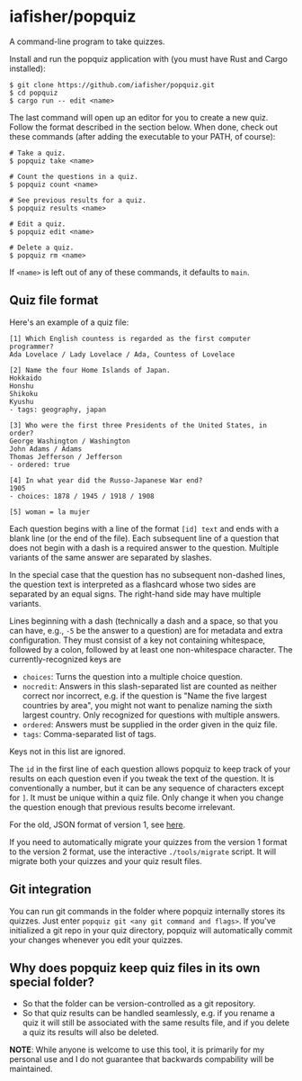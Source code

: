 # iafisher/popquiz
A command-line program to take quizzes.

Install and run the popquiz application with (you must have Rust and Cargo installed):

```shell
$ git clone https://github.com/iafisher/popquiz.git
$ cd popquiz
$ cargo run -- edit <name>
```

The last command will open up an editor for you to create a new quiz. Follow the format
described in the section below. When done, check out these commands (after adding the
executable to your PATH, of course):

```shell
# Take a quiz.
$ popquiz take <name>

# Count the questions in a quiz.
$ popquiz count <name>

# See previous results for a quiz.
$ popquiz results <name>

# Edit a quiz.
$ popquiz edit <name>

# Delete a quiz.
$ popquiz rm <name>
```

If `<name>` is left out of any of these commands, it defaults to `main`.


## Quiz file format
Here's an example of a quiz file:

```
[1] Which English countess is regarded as the first computer programmer?
Ada Lovelace / Lady Lovelace / Ada, Countess of Lovelace

[2] Name the four Home Islands of Japan.
Hokkaido
Honshu
Shikoku
Kyushu
- tags: geography, japan

[3] Who were the first three Presidents of the United States, in order?
George Washington / Washington
John Adams / Adams
Thomas Jefferson / Jefferson
- ordered: true

[4] In what year did the Russo-Japanese War end?
1905
- choices: 1878 / 1945 / 1918 / 1908

[5] woman = la mujer
```

Each question begins with a line of the format `[id] text` and ends with a blank line
(or the end of the file). Each subsequent line of a question that does not begin with a
dash is a required answer to the question. Multiple variants of the same answer are
separated by slashes.

In the special case that the question has no subsequent non-dashed lines, the question
text is interpreted as a flashcard whose two sides are separated by an equal signs. The
right-hand side may have multiple variants.

Lines beginning with a dash (technically a dash and a space, so that you can have, e.g.,
`-5` be the answer to a question) are for metadata and extra configuration. They must
consist of a key not containing whitespace, followed by a colon, followed by at least
one non-whitespace character. The currently-recognized keys are

- `choices`: Turns the question into a multiple choice question.
- `nocredit`: Answers in this slash-separated list are counted as neither correct nor
              incorrect, e.g. if the question is "Name the five largest countries by
              area", you might not want to penalize naming the sixth largest country.
              Only recognized for questions with multiple answers.
- `ordered`: Answers must be supplied in the order given in the quiz file.
- `tags`: Comma-separated list of tags.

Keys not in this list are ignored.

The `id` in the first line of each question allows popquiz to keep track of your results
on each question even if you tweak the text of the question. It is conventionally a
number, but it can be any sequence of characters except for `]`. It must be unique
within a quiz file. Only change it when you change the question enough that previous
results become irrelevant.

For the old, JSON format of version 1, see [here](https://github.com/iafisher/popquiz/blob/52143169f9ffdfd1d3d029c3a3200f2c488476ea/README.md).

If you need to automatically migrate your quizzes from the version 1 format to the
version 2 format, use the interactive `./tools/migrate` script. It will migrate both
your quizzes and your quiz result files.


## Git integration
You can run git commands in the folder where popquiz internally stores its quizzes. Just
enter `popquiz git <any git command and flags>`. If you've initialized a git repo in your
quiz directory, popquiz will automatically commit your changes whenever you edit your
quizzes.


## Why does popquiz keep quiz files in its own special folder?
- So that the folder can be version-controlled as a git repository.
- So that quiz results can be handled seamlessly, e.g. if you rename a quiz it will still
  be associated with the same results file, and if you delete a quiz its results will also
  be deleted.


**NOTE**: While anyone is welcome to use this tool, it is primarily for my personal use
and I do not guarantee that backwards compability will be maintained.
